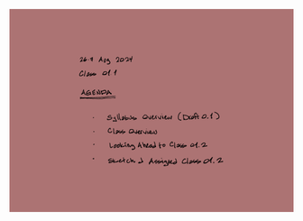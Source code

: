 ![Today's Agenda](images/240826-7_01-1.png)

<!-- Begin commented section

![Exercise 11: Rendered Interior Perspective. Hybrid Drawing](images/060109renderInteriorPersp.png)

![](images/Assignment_19_Above_Average.png)

![](images/Assignment_19_Average.png)

![](images/Assignment_19_Below_Average.png)

-->
